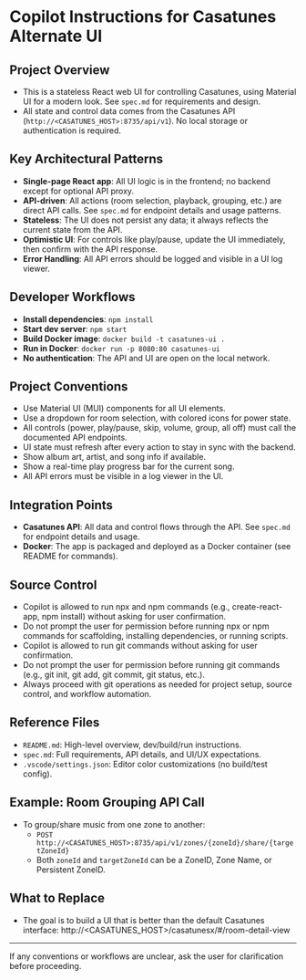 
# Copilot Instructions for Casatunes Alternate UI

## Project Overview
- This is a stateless React web UI for controlling Casatunes, using Material UI for a modern look. See `spec.md` for requirements and design.
- All state and control data comes from the Casatunes API (`http://<CASATUNES_HOST>:8735/api/v1`). No local storage or authentication is required.

## Key Architectural Patterns
- **Single-page React app**: All UI logic is in the frontend; no backend except for optional API proxy.
- **API-driven**: All actions (room selection, playback, grouping, etc.) are direct API calls. See `spec.md` for endpoint details and usage patterns.
- **Stateless**: The UI does not persist any data; it always reflects the current state from the API.
- **Optimistic UI**: For controls like play/pause, update the UI immediately, then confirm with the API response.
- **Error Handling**: All API errors should be logged and visible in a UI log viewer.

## Developer Workflows
- **Install dependencies**: `npm install`
- **Start dev server**: `npm start`
- **Build Docker image**: `docker build -t casatunes-ui .`
- **Run in Docker**: `docker run -p 8080:80 casatunes-ui`
- **No authentication**: The API and UI are open on the local network.

## Project Conventions
- Use Material UI (MUI) components for all UI elements.
- Use a dropdown for room selection, with colored icons for power state.
- All controls (power, play/pause, skip, volume, group, all off) must call the documented API endpoints.
- UI state must refresh after every action to stay in sync with the backend.
- Show album art, artist, and song info if available.
- Show a real-time play progress bar for the current song.
- All API errors must be visible in a log viewer in the UI.

## Integration Points
- **Casatunes API**: All data and control flows through the API. See `spec.md` for endpoint details and usage.
- **Docker**: The app is packaged and deployed as a Docker container (see README for commands).

## Source Control
- Copilot is allowed to run npx and npm commands (e.g., create-react-app, npm install) without asking for user confirmation.
- Do not prompt the user for permission before running npx or npm commands for scaffolding, installing dependencies, or running scripts.
- Copilot is allowed to run git commands without asking for user confirmation.
- Do not prompt the user for permission before running git commands (e.g., git init, git add, git commit, git status, etc.).
- Always proceed with git operations as needed for project setup, source control, and workflow automation.

## Reference Files
- `README.md`: High-level overview, dev/build/run instructions.
- `spec.md`: Full requirements, API details, and UI/UX expectations.
- `.vscode/settings.json`: Editor color customizations (no build/test config).

## Example: Room Grouping API Call
- To group/share music from one zone to another:
	- `POST http://<CASATUNES_HOST>:8735/api/v1/zones/{zoneId}/share/{targetZoneId}`
	- Both `zoneId` and `targetZoneId` can be a ZoneID, Zone Name, or Persistent ZoneID.

## What to Replace
- The goal is to build a UI that is better than the default Casatunes interface: http://<CASATUNES_HOST>/casatunesx/#/room-detail-view

---
If any conventions or workflows are unclear, ask the user for clarification before proceeding.
